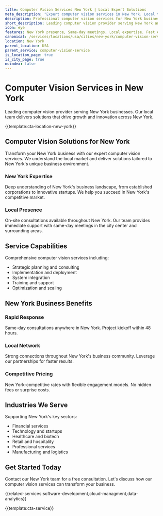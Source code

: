 ```yaml
---
title: Computer Vision Services New York | Local Expert Solutions
meta_description: "Expert computer vision services in New York. Local team, same-day consultations, proven results. Transform your business today."
description: Professional computer vision services for New York businesses
short_description: Leading computer vision provider serving New York and New York.
icon: eye
features: New York presence, Same-day meetings, Local expertise, Fast deployment, Competitive rates, Proven track record
canonical: /services/locations/usa/cities/new-york/computer-vision-service-new-york.html
location: New York
parent_location: USA
parent_service: computer-vision-service
is_location_page: true
is_city_page: true
noindex: false
---
```


# Computer Vision Services in New York

Leading computer vision provider serving New York businesses. Our local team delivers solutions that drive growth and innovation across New York.

{{template:cta-location-new-york}}

## Computer Vision Solutions for New York

Transform your New York business with our expert computer vision services. We understand the local market and deliver solutions tailored to New York's unique business environment.

### New York Expertise

Deep understanding of New York's business landscape, from established corporations to innovative startups. We help you succeed in New York's competitive market.

### Local Presence

On-site consultations available throughout New York. Our team provides immediate support with same-day meetings in the city center and surrounding areas.

## Service Capabilities

Comprehensive computer vision services including:
- Strategic planning and consulting
- Implementation and deployment
- System integration
- Training and support
- Optimization and scaling

## New York Business Benefits

### Rapid Response
Same-day consultations anywhere in New York. Project kickoff within 48 hours.

### Local Network
Strong connections throughout New York's business community. Leverage our partnerships for faster results.

### Competitive Pricing
New York-competitive rates with flexible engagement models. No hidden fees or surprise costs.

## Industries We Serve

Supporting New York's key sectors:
- Financial services
- Technology and startups
- Healthcare and biotech
- Retail and hospitality
- Professional services
- Manufacturing and logistics

## Get Started Today

Contact our New York team for a free consultation. Let's discuss how our computer vision services can transform your business.

{{related-services:software-development,cloud-managment,data-analytics}}

{{template:cta-service}}

